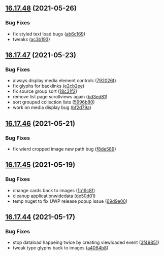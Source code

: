 ## [16.17.48](https://github.com/phandcock/GrampsView/compare/v16.17.47...v16.17.48) (2021-05-26)


### Bug Fixes

* fix styled text load bugs ([ab6c169](https://github.com/phandcock/GrampsView/commit/ab6c1692365a47ecd74b1060d76d16f2233d3b3c))
* tweaks ([ac3b193](https://github.com/phandcock/GrampsView/commit/ac3b19317a81cc6678b3fcabef581f05bf91c45f))



## [16.17.47](https://github.com/phandcock/GrampsView/compare/v16.17.46...v16.17.47) (2021-05-23)


### Bug Fixes

* always display media element controls ([792026f](https://github.com/phandcock/GrampsView/commit/792026febc7f937bf70e0fb08043ec03c4fb3ccd))
* fix glyphs for backlinks ([e2cb2ee](https://github.com/phandcock/GrampsView/commit/e2cb2eeb8c2c687cf922c47d0ed6126f92f8e10d))
* fix source group sort ([18c31f2](https://github.com/phandcock/GrampsView/commit/18c31f2f991a9e39f7b6d04e9c9217be6bdaa24a))
* remove list page scrollviews again ([bd3ed81](https://github.com/phandcock/GrampsView/commit/bd3ed8110a941ee3e1565202201232702dd47fa7))
* sort grouped collection lists ([5996b80](https://github.com/phandcock/GrampsView/commit/5996b804e7c373e58f67c105712981abe30c5da7))
* work on media display bug ([bf2d79a](https://github.com/phandcock/GrampsView/commit/bf2d79aba6c8f930359f8f3faca5ccd54efdf682))



## [16.17.46](https://github.com/phandcock/GrampsView/compare/v16.17.45...v16.17.46) (2021-05-21)


### Bug Fixes

* fix wierd cropped image new path bug ([f8de589](https://github.com/phandcock/GrampsView/commit/f8de5897aa1dd4cc30279c82a435f81b62ea961d))



## [16.17.45](https://github.com/phandcock/GrampsView/compare/v16.17.44...v16.17.45) (2021-05-19)


### Bug Fixes

* change cards back to images ([1b19c8f](https://github.com/phandcock/GrampsView/commit/1b19c8fc8b44efe1d999dce7c5a2d1054c602841))
* cleanup applicationwidedata ([de50d01](https://github.com/phandcock/GrampsView/commit/de50d01fa1e7d751ccc8b39c44cb778a67dfea2d))
* temp nuget to fix UWP release popup issue ([69d9e00](https://github.com/phandcock/GrampsView/commit/69d9e000a067e1846e003d6ffec67cfda1e26574))



## [16.17.44](https://github.com/phandcock/GrampsView/compare/v16.17.43...v16.17.44) (2021-05-17)


### Bug Fixes

* stop dataload happeing twice by creating viewloaded event ([3f49851](https://github.com/phandcock/GrampsView/commit/3f49851d0d5791aa3a377a3980679526677ad37e))
* tweak type glyphs back to images ([a4064b8](https://github.com/phandcock/GrampsView/commit/a4064b87c93592decc2d27bc0defcb0d73b8b0fe))



